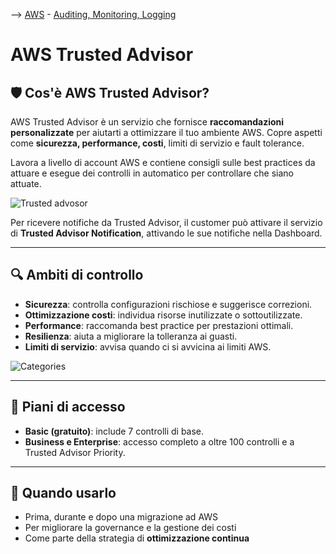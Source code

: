--> [AWS](00-Intro/AWS.md)  -  [Auditing, Monitoring, Logging](08-Auditing-Monitoring-Logging/Auditing-Monitoring-Logging.md)
# AWS Trusted Advisor

## 🛡️ Cos'è AWS Trusted Advisor?

AWS Trusted Advisor è un servizio che fornisce **raccomandazioni personalizzate** per aiutarti a ottimizzare il tuo ambiente AWS. Copre aspetti come **sicurezza, performance, costi**, limiti di servizio e fault tolerance.

Lavora a livello di account AWS e contiene consigli sulle best practices da attuare e esegue dei controlli in automatico per controllare che siano attuate.

![Trusted advosor](trusted-advisor.png)

Per ricevere notifiche da Trusted Advisor, il customer può attivare il servizio di **Trusted Advisor Notification**, attivando le sue notifiche nella Dashboard.

---

## 🔍 Ambiti di controllo

- **Sicurezza**: controlla configurazioni rischiose e suggerisce correzioni.
- **Ottimizzazione costi**: individua risorse inutilizzate o sottoutilizzate.
- **Performance**: raccomanda best practice per prestazioni ottimali.
- **Resilienza**: aiuta a migliorare la tolleranza ai guasti.
- **Limiti di servizio**: avvisa quando ci si avvicina ai limiti AWS.

![Categories](trusted-adv-categories.png)

---

## 🧾 Piani di accesso

- **Basic (gratuito)**: include 7 controlli di base.
- **Business e Enterprise**: accesso completo a oltre 100 controlli e a Trusted Advisor Priority.

---

## 🎯 Quando usarlo

- Prima, durante e dopo una migrazione ad AWS
- Per migliorare la governance e la gestione dei costi
- Come parte della strategia di **ottimizzazione continua**

